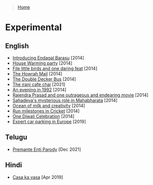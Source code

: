 >[Home](../README.md)

# Experimental 

## English

- [Introducing Endagal Barasu](IntroducingEndagalBarasu.md) [2014]
- [House Warming party](HouseWarmingParty.md) [2014]
- [File little birds and one daring feat](FiveLittleBirds.md) [2014]
- [The Howrah Mail](TheHowrahMail.md) [2014]
- [The Double Decker Bus](TheDoubleDeckerBus.md) [2014]
- [The irani cafe chai](TheIraniChai.md) [2021]
- [An evening in 1992](AndEveningIn1992.md) [2014]
- [Rajendra Prasad and one outrageous and endearing movie](RajendraPrasadAndOneOutrageousButEndearingMovie.md) [2014]
- [Sahadeva's mysterious role in Mahabharata](SahadevasMysteriousRoleInMahabharata.md) [2014]
- [Ocean of milk and creativity](OceanOfMilkAndCreativity.md) [2014]
- [Run milestones in Cricket](RunMilestonesInCricket.md) [2014]
- [One Diwali Celebration](OneDiwaliCelebration.md) [2014]
- [Expert car parking in Europe](ExpertCarParkingInEurope.md) [2019]

## Telugu
- [ Premante Enti Parody](PremanteEntiParody.md) [Dec 2021]

## Hindi
- [Casa ka vasa](CasaKaVasa.md) [Apr 2019]
